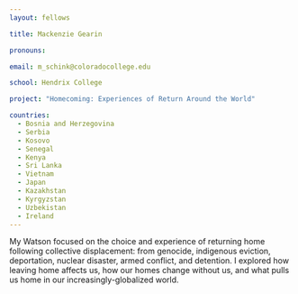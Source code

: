 ```yaml
---
layout: fellows

title: Mackenzie Gearin

pronouns: 

email: m_schink@coloradocollege.edu

school: Hendrix College

project: "Homecoming: Experiences of Return Around the World"

countries:
  - Bosnia and Herzegovina
  - Serbia
  - Kosovo
  - Senegal
  - Kenya
  - Sri Lanka
  - Vietnam
  - Japan
  - Kazakhstan
  - Kyrgyzstan
  - Uzbekistan
  - Ireland
---
```


My Watson focused on the choice and experience of returning home following collective displacement: from genocide, indigenous eviction, deportation, nuclear disaster, armed conflict, and detention. I explored how leaving home affects us, how our homes change without us, and what pulls us home in our increasingly-globalized world.